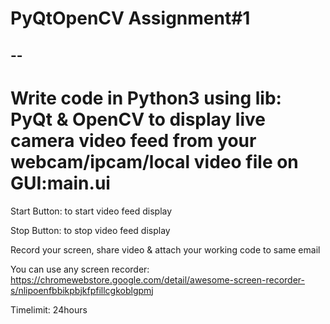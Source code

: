 # PyQtOpenCV Assignment#1
--
--
# Write code in Python3 using lib: PyQt & OpenCV to display live camera video feed from your webcam/ipcam/local video file on GUI:main.ui 

Start Button: to start video feed display

Stop Button: to stop video feed display

Record your screen, share video & attach your working code to same email

You can use any screen recorder: https://chromewebstore.google.com/detail/awesome-screen-recorder-s/nlipoenfbbikpbjkfpfillcgkoblgpmj

Timelimit: 24hours
